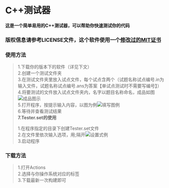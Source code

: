 # C++测试器
**这是一个简单易用的C++测试器，可以帮助你快速测试你的代码**
### 版权信息请参考LICENSE文件，这个软件使用一个[**修改过的**MIT证书](LICENSE)
### 使用方法
> 1.下载你的版本下的软件（详见下文）  
> 2.创建一个测试文件夹  
> 3.在测试文件夹里放入试点文件，每个试点含两个（试题名称试点编号.in为输入文件，试题名称试点编号.ans为答案【单试点测试时不需要写编号】）  
> 4.将要测试的文件放入试点文件夹内，名字以题目名称命名，成品如图![成品图示](https://github.com/user-attachments/assets/b62334fc-b061-41f4-8ec1-cd334868875f)  
> 5.打开程序，按提示输入内容，以图为例![填写图例](https://github.com/user-attachments/assets/02b23d46-4d13-4232-8d30-82d21d5d9f77)  
> 6.等待并查看测试结果  
> **7.Tester.set的使用**  
> 
> 1.在程序指定的目录下创建Tester.set文件  
> 2.在文件里依次输入选项，用;隔开![设置式例](https://github.com/user-attachments/assets/25efdd21-6850-4a28-b7e7-4ffdc60c9f5d)  
> 3.启动程序  
> 
### 下载方法  
> 1.打开Actions  
> 2.选择与你操作系统对应的标签  
> 3.下载最新一次构建即可
